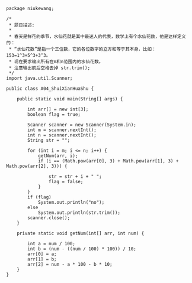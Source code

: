 	package niukewang;
	
	/*
	 * 题目描述:
	 * 
	 * 春天是鲜花的季节，水仙花就是其中最迷人的代表，数学上有个水仙花数，他是这样定义的： 
	 * “水仙花数”是指一个三位数，它的各位数字的立方和等于其本身，比如：153=1^3+5^3+3^3。 
	 * 现在要求输出所有在m和n范围内的水仙花数。
	 * 注意输出前后空格去掉 str.trim();
	 */
	import java.util.Scanner;
	
	public class A04_ShuiXianHuaShu {
	
		public static void main(String[] args) {
	
			int arr[] = new int[3];
			boolean flag = true;
	
			Scanner scanner = new Scanner(System.in);
			int m = scanner.nextInt();
			int n = scanner.nextInt();
			String str = "";
	
			for (int i = m; i <= n; i++) {
				getNum(arr, i);
				if (i == (Math.pow(arr[0], 3) + Math.pow(arr[1], 3) + Math.pow(arr[2], 3))) {
	
					str = str + i + " ";
					flag = false;
				}
			}
			if (flag)
				System.out.println("no");
			else
				System.out.println(str.trim());
			scanner.close();
		}
	
		private static void getNum(int[] arr, int num) {
	
			int a = num / 100;
			int b = (num - ((num / 100) * 100)) / 10;
			arr[0] = a;
			arr[1] = b;
			arr[2] = num - a * 100 - b * 10;
		}
	}
